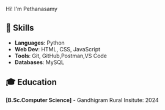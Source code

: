 

Hi! I'm Pethanasamy

## 🔧 Skills

- **Languages**: Python
- **Web Dev**: HTML, CSS, JavaScript
- **Tools**: Git, GitHub,Postman,VS Code
- **Databases**: MySQL

## 🎓 Education

**[B.Sc.Computer Science]** - Gandhigram Rural Insitute: 2024
